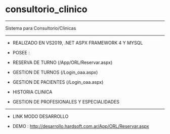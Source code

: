 # consultorio_clinico

***************************************
Sistema para Consultorio/Clinicas
***************************************
- REALIZADO EN VS2019, .NET ASPX FRAMEWORK 4 Y MYSQL

- POSEE :
 - RESERVA DE TURNO (/App/ORL/Reservar.aspx)
 - GESTION DE TURNOS (/Login_oaa.aspx)
 - GESTION DE PACIENTES (/Login_oaa.aspx)
 - HISTORIA CLINICA
 - GESTION DE PROFESIONALES Y ESPECIALIDADES
 ***************************************
- LINK MODO DESARROLLO 
 
- DEMO : http://desarrollo.hardsoft.com.ar/App/ORL/Reservar.aspx
